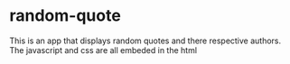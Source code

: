 # random-quote
This is an app that displays random quotes and there respective authors.
The javascript and css are all embeded in the html

